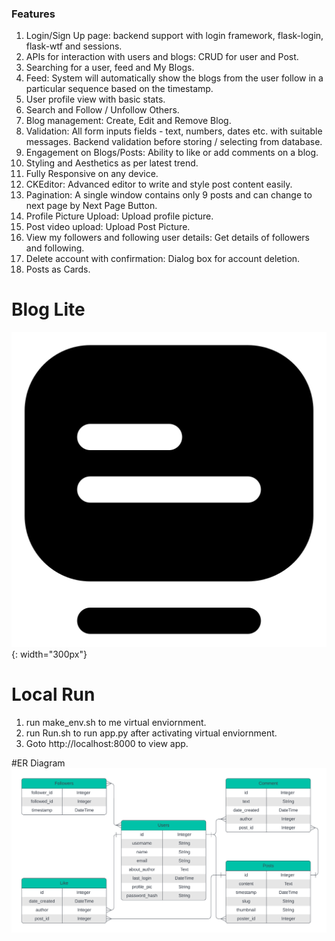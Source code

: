 ### Features

1.	Login/Sign Up page: backend support with login framework, flask-login, flask-wtf and sessions.
2.	APIs for interaction with users and blogs: CRUD for user and Post.
3.	Searching for a user, feed and My Blogs.
4.	Feed: System will automatically show the blogs from the user follow in a particular sequence based on the timestamp.
5.	User profile view with basic stats.
6.	Search and Follow / Unfollow Others.
7.	Blog management: Create, Edit and Remove Blog.
8.	Validation: All form inputs fields - text, numbers, dates etc. with suitable messages. Backend validation before storing / selecting from database.
9.	Engagement on Blogs/Posts: Ability to like or add comments on a blog.
10.	Styling and Aesthetics as per latest trend.
11.	Fully Responsive on any device.
12.	CKEditor: Advanced editor to write and style post content easily.
13.	Pagination: A single window contains only 9 posts and can change to next page by Next Page Button.
14.	Profile Picture Upload: Upload profile picture.
15.	Post video upload: Upload Post Picture.
16.	View my followers and following user details: Get details of followers and following.
17.	Delete account with confirmation: Dialog box for account deletion.
18.	Posts as Cards.


# Blog Lite

![Image](./web_pic/blog-black.png){: width="300px"}

# Local Run
1. run make_env.sh to me virtual enviornment.
2. run Run.sh to run app.py after activating virtual enviornment.
3. Goto http://localhost:8000 to view app.

#ER Diagram
![Image](https://raw.githubusercontent.com/bhavesh-21/Images/2992094a1d9a887e37d66461adda5c32e80ba715/MAD-1-BlogLite-ER-diagram.png)
